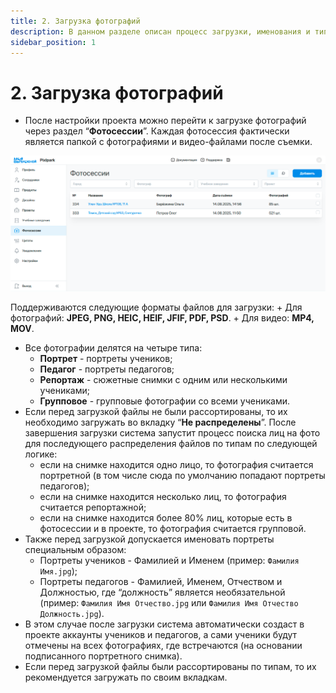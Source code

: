 ```yaml
---
title: 2. Загрузка фотографий
description: В данном разделе описан процесс загрузки, именования и типизации фотографий
sidebar_position: 1
---
```


# 2. Загрузка фотографий
* После настройки проекта можно перейти к загрузке фотографий через раздел “__Фотосессии__”. Каждая фотосессия фактически является папкой с фотографиями и видео-файлами после съемки.

![](../_media/general/photosessions-section.png)

 Поддерживаются следующие форматы файлов для загрузки:
    + Для фотографий: __JPEG, PNG, HEIC, HEIF, JFIF, PDF, PSD__.
    + Для видео: __MP4, MOV__.
* Все фотографии делятся на четыре типа:
    + __Портрет__ - портреты учеников;
    + __Педагог__ - портреты педагогов;
    + __Репортаж__ - сюжетные снимки с одним или несколькими учениками;
    + __Групповое__ - групповые фотографии со всеми учениками.
* Если перед загрузкой файлы не были рассортированы, то их необходимо загружать во вкладку “__Не распределены__”. После завершения загрузки система запустит процесс поиска лиц на фото для последующего распределения файлов по типам по следующей логике:
    + если на снимке находится одно лицо, то фотография считается портретной (в том числе сюда по умолчанию попадают портреты педагогов);
    + если на снимке находится несколько лиц, то фотография считается репортажной;
    + если на снимке находится более 80% лиц, которые есть в фотосессии и в проекте, то фотография считается групповой.
* Также перед загрузкой допускается именовать портреты специальным образом:
    + Портреты учеников - Фамилией и Именем (пример: ```Фамилия Имя.jpg```);
    + Портреты педагогов - Фамилией, Именем, Отчеством и Должностью, где “должность” является необязательной (пример: ```Фамилия Имя Отчество.jpg``` или ```Фамилия Имя Отчество Должность.jpg```).
* В этом случае после загрузки система автоматически создаст в проекте аккаунты учеников и педагогов, а сами ученики будут отмечены на всех фотографиях, где встречаются (на основании подписанного портретного снимка).
* Если перед загрузкой файлы были рассортированы по типам, то их рекомендуется загружать по своим вкладкам.